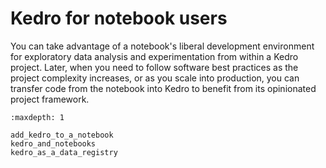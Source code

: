 # Kedro for notebook users


You can take advantage of a notebook's liberal development environment for exploratory data analysis and experimentation from within a Kedro project. Later, when you need to follow software best practices as the project complexity increases, or as you scale into production, you can transfer code from the notebook into Kedro to benefit from its opinionated project framework.


```{toctree}
:maxdepth: 1

add_kedro_to_a_notebook
kedro_and_notebooks
kedro_as_a_data_registry
```
